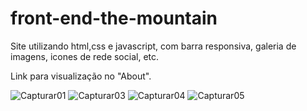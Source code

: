 # front-end-the-mountain

Site utilizando html,css e javascript, com barra responsiva, galeria de imagens, icones de rede social, etc.

Link para visualização no "About".


![Capturar01](https://user-images.githubusercontent.com/26626189/149187065-966cc48a-cbc4-4eed-9f30-d0dcd76a9819.PNG)
![Capturar03](https://user-images.githubusercontent.com/26626189/149189043-d9de3e91-540e-47c4-bdf1-9a56523c5d97.PNG)
![Capturar04](https://user-images.githubusercontent.com/26626189/149189048-0712bfec-17f3-4856-80c4-3548834512dd.PNG)
![Capturar05](https://user-images.githubusercontent.com/26626189/149189457-2f325284-7d24-4728-aa6a-27cfbdb41bac.PNG)

